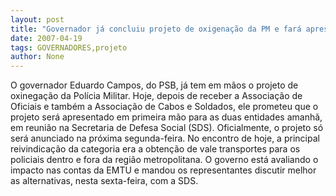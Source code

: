 ```yaml
---
layout: post
title: "Governador já concluiu projeto de oxigenação da PM e fará apresentação antecipada para categoria"
date: 2007-04-19
tags: GOVERNADORES,projeto
author: None
---
```

O governador Eduardo Campos, do PSB, já tem em mãos o projeto de oxinegação da Polícia Militar.
Hoje, depois de receber a Associação de Oficiais e também a Associação de Cabos e Soldados, ele prometeu que o projeto será apresentado em primeira mão para as duas entidades amanhã, em reunião na Secretaria de Defesa Social (SDS).
Oficialmente, o projeto só será anunciado na próxima segunda-feira.
No encontro de hoje, a principal reivindicação da categoria era a obtenção de vale transportes para os policiais dentro e fora da região metropolitana. O governo está avaliando o impacto nas contas da EMTU e mandou os representantes discutir melhor as alternativas, nesta sexta-feira, com a SDS. 